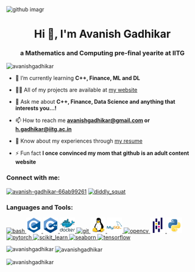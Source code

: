 ![github imagr](https://github.com/avanishgadhikar/avanishgadhikar/assets/133745149/06b9d9e0-bd0e-448d-94b2-d2cd4d37d18e)

<h1 align="center">Hi 👋, I'm Avanish Gadhikar</h1>
<h3 align="center">a Mathematics and Computing pre-final yearite at IITG</h3>

<p align="left"> <img src="https://komarev.com/ghpvc/?username=avanishgadhikar&label=Profile%20views&color=0e75b6&style=flat" alt="avanishgadhikar" /> </p>

- 🌱 I’m currently learning **C++, Finance, ML and DL**

- 👨‍💻 All of my projects are available at [my website](https://avanishgadhikar.github.io/)

- 💬 Ask me about **C++, Finance, Data Science and anything that interests you...!**

- 📫 How to reach me **avanishgadhikar@gmail.com or h.gadhikar@iitg.ac.in**

- 📄 Know about my experiences through [my resume](test_resume_link)

- ⚡ Fun fact **I once convinced my mom that github is an adult content website**

<h3 align="left">Connect with me:</h3>
<p align="left">
<a href="https://linkedin.com/in/avanish-gadhikar-66ab99261" target="blank"><img align="center" src="https://raw.githubusercontent.com/rahuldkjain/github-profile-readme-generator/master/src/images/icons/Social/linked-in-alt.svg" alt="avanish-gadhikar-66ab99261" height="30" width="40" /></a>
<a href="https://codeforces.com/profile/diddly_squat" target="blank"><img align="center" src="https://raw.githubusercontent.com/rahuldkjain/github-profile-readme-generator/master/src/images/icons/Social/codeforces.svg" alt="diddly_squat" height="30" width="40" /></a>
</p>

<h3 align="left">Languages and Tools:</h3>
<p align="left"> <a href="https://www.gnu.org/software/bash/" target="_blank" rel="noreferrer"> <img src="https://www.vectorlogo.zone/logos/gnu_bash/gnu_bash-icon.svg" alt="bash" width="40" height="40"/> </a> <a href="https://www.cprogramming.com/" target="_blank" rel="noreferrer"> <img src="https://raw.githubusercontent.com/devicons/devicon/master/icons/c/c-original.svg" alt="c" width="40" height="40"/> </a> <a href="https://www.w3schools.com/cpp/" target="_blank" rel="noreferrer"> <img src="https://raw.githubusercontent.com/devicons/devicon/master/icons/cplusplus/cplusplus-original.svg" alt="cplusplus" width="40" height="40"/> </a> <a href="https://www.docker.com/" target="_blank" rel="noreferrer"> <img src="https://raw.githubusercontent.com/devicons/devicon/master/icons/docker/docker-original-wordmark.svg" alt="docker" width="40" height="40"/> </a> <a href="https://git-scm.com/" target="_blank" rel="noreferrer"> <img src="https://www.vectorlogo.zone/logos/git-scm/git-scm-icon.svg" alt="git" width="40" height="40"/> </a> <a href="https://www.linux.org/" target="_blank" rel="noreferrer"> <img src="https://raw.githubusercontent.com/devicons/devicon/master/icons/linux/linux-original.svg" alt="linux" width="40" height="40"/> </a> <a href="https://www.mysql.com/" target="_blank" rel="noreferrer"> <img src="https://raw.githubusercontent.com/devicons/devicon/master/icons/mysql/mysql-original-wordmark.svg" alt="mysql" width="40" height="40"/> </a> <a href="https://opencv.org/" target="_blank" rel="noreferrer"> <img src="https://www.vectorlogo.zone/logos/opencv/opencv-icon.svg" alt="opencv" width="40" height="40"/> </a> <a href="https://pandas.pydata.org/" target="_blank" rel="noreferrer"> <img src="https://raw.githubusercontent.com/devicons/devicon/2ae2a900d2f041da66e950e4d48052658d850630/icons/pandas/pandas-original.svg" alt="pandas" width="40" height="40"/> </a> <a href="https://www.python.org" target="_blank" rel="noreferrer"> <img src="https://raw.githubusercontent.com/devicons/devicon/master/icons/python/python-original.svg" alt="python" width="40" height="40"/> </a> <a href="https://pytorch.org/" target="_blank" rel="noreferrer"> <img src="https://www.vectorlogo.zone/logos/pytorch/pytorch-icon.svg" alt="pytorch" width="40" height="40"/> </a> <a href="https://scikit-learn.org/" target="_blank" rel="noreferrer"> <img src="https://upload.wikimedia.org/wikipedia/commons/0/05/Scikit_learn_logo_small.svg" alt="scikit_learn" width="40" height="40"/> </a> <a href="https://seaborn.pydata.org/" target="_blank" rel="noreferrer"> <img src="https://seaborn.pydata.org/_images/logo-mark-lightbg.svg" alt="seaborn" width="40" height="40"/> </a> <a href="https://www.tensorflow.org" target="_blank" rel="noreferrer"> <img src="https://www.vectorlogo.zone/logos/tensorflow/tensorflow-icon.svg" alt="tensorflow" width="40" height="40"/> </a> </p>

<p><img align="left" src="https://github-readme-stats.vercel.app/api/top-langs?username=avanishgadhikar&show_icons=true&locale=en&layout=compact" alt="avanishgadhikar" /></p>

<p>&nbsp;<img align="center" src="https://github-readme-stats.vercel.app/api?username=avanishgadhikar&show_icons=true&locale=en" alt="avanishgadhikar" /></p>

<p><img align="center" src="https://github-readme-streak-stats.herokuapp.com/?user=avanishgadhikar&" alt="avanishgadhikar" /></p>

<!--[![Apple Music GitHub profile](https://music-profile.rayriffy.com/theme/dark.svg?uid=000864.31a923532a6f4771ae916a6cafcbada1.1244)](https://github.com/rayriffy/apple-music-github-profile)-->
<!-- 
### Programmer's Quote of the Day
 ![Quote](https://github-readme-quotes.herokuapp.com/quote?quoteCategory=programming)
  -->
